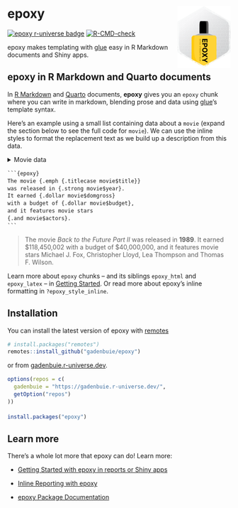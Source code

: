 
<!-- README.md is generated from README.Rmd. Please edit that file -->

# epoxy <a href='https://pkg.garrickadenbuie.com/epoxy/'><img src='man/figures/logo.png' align="right" height="139" /></a>

<!-- badges: start -->

[![epoxy r-universe
badge](https://gadenbuie.r-universe.dev/badges/epoxy)](https://gadenbuie.r-universe.dev)
[![R-CMD-check](https://github.com/gadenbuie/epoxy/workflows/R-CMD-check/badge.svg)](https://github.com/gadenbuie/epoxy/actions)
<!-- badges: end -->

epoxy makes templating with [glue](https://glue.tidyverse.org) easy in R
Markdown documents and Shiny apps.

## epoxy in R Markdown and Quarto documents

In [R Markdown](https://rmarkdown.rstudio.com) and
[Quarto](https://quarto.org) documents, **epoxy** gives you an `epoxy`
chunk where you can write in markdown, blending prose and data using
[glue](https://glue.tidyverse.org)’s template syntax.

Here’s an example using a small list containing data about a `movie`
(expand the section below to see the full code for `movie`). We can use
the inline styles to format the replacement text as we build up a
description from this data.

<details>

<summary>Movie data</summary>

``` r
movie <- list(
  year = 1989,
  title = "Back to the Future Part II",
  budget = 4e+07,
  domgross = 118450002,
  imdb_rating = 7.8,
  actors = c(
    "Michael J. Fox",
    "Christopher Lloyd",
    "Lea Thompson",
    "Thomas F. Wilson"
  ),
  runtime = 108L
)
```

</details>

```` default
```{epoxy}
The movie {.emph {.titlecase movie$title}}
was released in {.strong movie$year}.
It earned {.dollar movie$domgross}
with a budget of {.dollar movie$budget},
and it features movie stars
{.and movie$actors}.
```
````

<blockquote>

The movie *Back to the Future Part II* was released in **1989**. It
earned $118,450,002 with a budget of $40,000,000, and it features movie
stars Michael J. Fox, Christopher Lloyd, Lea Thompson and Thomas F.
Wilson.

</blockquote>

Learn more about `epoxy` chunks – and its siblings `epoxy_html` and
`epoxy_latex` – in [Getting
Started](https://pkg.garrickadenbuie.com/epoxy/articles/epoxy.html). Or
read more about epoxy’s inline formatting in `?epoxy_style_inline`.

## Installation

You can install the latest version of epoxy with
[remotes](https://remotes.r-lib.org)

``` r
# install.packages("remotes")
remotes::install_github("gadenbuie/epoxy")
```

or from [gadenbuie.r-universe.dev](https://gadenbuie.r-universe.dev).

``` r
options(repos = c(
  gadenbuie = "https://gadenbuie.r-universe.dev/",
  getOption("repos")
))

install.packages("epoxy")
```

## Learn more

There’s a whole lot more that epoxy can do\! Learn more:

  - [Getting Started with epoxy in reports or Shiny
    apps](articles/epoxy.html)

  - [Inline Reporting with epoxy](articles/inline-reporting.html)

  - [epoxy Package Documentation](reference/index.html)
